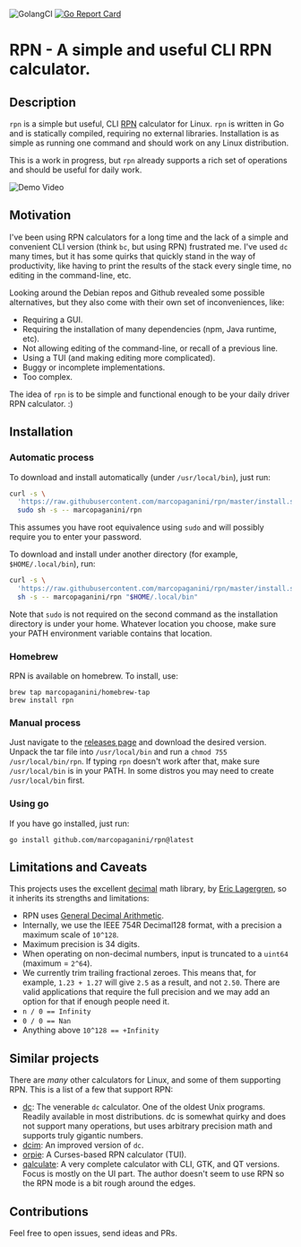 ![GolangCI](https://github.com/marcopaganini/rpn/actions/workflows/golangci-lint.yml/badge.svg)
[![Go Report Card](https://goreportcard.com/badge/github.com/marcopaganini/rpn)](https://goreportcard.com/report/github.com/marcopaganini/rpn)

# RPN - A simple and useful CLI RPN calculator.

## Description

`rpn` is a simple but useful, CLI
[RPN](https://en.wikipedia.org/wiki/Reverse_Polish_notation) calculator for
Linux. `rpn` is written in Go and is statically compiled, requiring no external
libraries. Installation is as simple as running one command and should work on
any Linux distribution.

This is a work in progress, but `rpn` already supports a rich set of operations
and should be useful for daily work.

![Demo Video](assets/rpn.gif)

## Motivation

I've been using RPN calculators for a long time and the lack of a simple and
convenient CLI version (think `bc`, but using RPN) frustrated me. I've used
`dc` many times, but it has some quirks that quickly stand in the way of
productivity, like having to print the results of the stack every single time,
no editing in the command-line, etc.

Looking around the Debian repos and Github revealed some possible alternatives,
but they also come with their own set of inconveniences, like:

* Requiring a GUI.
* Requiring the installation of many dependencies (npm, Java runtime, etc).
* Not allowing editing of the command-line, or recall of a previous line.
* Using a TUI (and making editing more complicated).
* Buggy or incomplete implementations.
* Too complex.

The idea of `rpn` is to be simple and functional enough to be your daily driver
RPN calculator. :)

## Installation

### Automatic process

To download and install automatically (under `/usr/local/bin`), just run:

```bash
curl -s \
  'https://raw.githubusercontent.com/marcopaganini/rpn/master/install.sh' |
  sudo sh -s -- marcopaganini/rpn
```

This assumes you have root equivalence using `sudo` and will possibly require you
to enter your password.

To download and install under another directory (for example, `$HOME/.local/bin`), run:

```bash
curl -s \
  'https://raw.githubusercontent.com/marcopaganini/rpn/master/install.sh' |
  sh -s -- marcopaganini/rpn "$HOME/.local/bin"
```

Note that `sudo` is not required on the second command as the installation directory
is under your home. Whatever location you choose, make sure your PATH environment
variable contains that location.

### Homebrew

RPN is available on homebrew. To install, use:

```
brew tap marcopaganini/homebrew-tap
brew install rpn
```

### Manual process

Just navigate to the [releases page](https://github.com/marcopaganini/rpn/releases) and download the desired
version. Unpack the tar file into `/usr/local/bin` and run a `chmod 755
/usr/local/bin/rpn`.  If typing `rpn` doesn't work after that, make sure
`/usr/local/bin` is in your PATH. In some distros you may need to create
`/usr/local/bin` first.

### Using go

If you have go installed, just run:

```
go install github.com/marcopaganini/rpn@latest
```

## Limitations and Caveats

This projects uses the excellent
[decimal](https://github.com/EricLagergren/decimal) math library, by [Eric
Lagergren](https://github.com/ericlagergren), so it inherits its strengths and
limitations:

* RPN uses [General Decimal Arithmetic](https://speleotrove.com/decimal/).
* Internally, we use the IEEE 754R Decimal128 format, with a precision a maximum
  scale of `10^128`.
* Maximum precision is 34 digits.
* When operating on non-decimal numbers, input is truncated to a `uint64`
  (maximum = `2^64`).
* We currently trim trailing fractional zeroes. This means that, for example,
  `1.23 + 1.27` will give `2.5` as a result, and not `2.50`. There are valid
  applications that require the full precision and we may add an option for that
  if enough people need it.
* `n / 0 == Infinity`
* `0 / 0 == Nan`
* Anything above `10^128 == +Infinity`

## Similar projects

There are *many* other calculators for Linux, and some of them supporting RPN.
This is a list of a few that support RPN:

* [dc](https://www.wikiwand.com/en/articles/Dc_%28computer_program%29): The
  venerable `dc` calculator. One of the oldest Unix programs. Readily available
  in most distributions. dc is somewhat quirky and does not support many
  operations, but uses arbitrary precision math and supports truly gigantic
  numbers.
* [dcim](https://github.com/43615/dcim): An improved version of `dc`.
* [orpie](https://github.com/pelzlpj/orpie): A Curses-based RPN calculator
  (TUI).
* [qalculate](https://qalculate.github.io/): A very complete calculator with
  CLI, GTK, and QT versions. Focus is mostly on the UI part. The author doesn't
  seem to use RPN so the RPN mode is a bit rough around the edges.

## Contributions

Feel free to open issues, send ideas and PRs.

